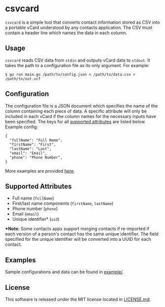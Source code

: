 csvcard
=======

`csvcard` is a simple tool that converts contact information stored as CSV into a portable vCard understood by any contacts application. The CSV must contain a header line which names the data in each column.

## Usage

`csvcard` reads CSV data from `stdin` and outputs vCard data to `stdout`. It takes the path to a configuration file as its only argument.
For example:
```
$ go run main.go /path/to/config.json < /path/to/data.csv > /path/to/out.vcf
```

## Configuration

The configuration file is a JSON document which specifies the name of the column containing each piece of data. A specific attribute will only be included in each vCard if the column names for the necessary inputs have been specified. The keys for all [supported attributes](#supported-attributes) are listed below.
Example config:
```
{
  "fullName": "Full Name",
  "firstName": "First",
  "lastName": "Last",
  "email": "Email",
  "phone": "Phone Number",
}
```
More examples are provided [here](example/).

## Supported Attributes

  - Full name (`fullName`)
  - First/last name components (`firstName`, `lastName`)
  - Phone number (`phone`)
  - Email (`email`)
  - Unique identifier\* (`uid`)

**\*Note:** Some contacts apps support merging contacts if re-imported if each version of a person's contact has the same unique identifier. The field specified for the unique identifier will be converted into a UUID for each contact.

## Examples

Sample configurations and data can be found in [example/](example/).

## License

This software is released under the MIT license located in [LICENSE.md](LICENSE.md).
